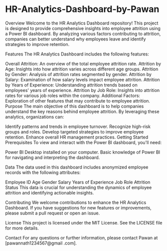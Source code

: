 # HR-Analytics-Dashboard-by-Pawan
Overview
Welcome to the HR Analytics Dashboard repository! This project is designed to provide comprehensive insights into employee attrition using a Power BI dashboard. By analyzing various factors contributing to attrition, companies can better understand why employees leave and identify strategies to improve retention.

Features
The HR Analytics Dashboard includes the following features:

Overall Attrition: An overview of the total employee attrition rate.
Attrition by Age: Insights into how attrition varies across different age groups.
Attrition by Gender: Analysis of attrition rates segmented by gender.
Attrition by Salary: Examination of how salary levels impact employee attrition.
Attrition by Years of Experience: Understanding attrition trends based on employees' years of experience.
Attrition by Job Role: Insights into attrition rates for various job roles within the company.
Additional Factors: Exploration of other features that may contribute to employee attrition.
Purpose
The main objective of this dashboard is to help companies understand the key reasons behind employee attrition. By leveraging these analytics, organizations can:

Identify patterns and trends in employee turnover.
Recognize high-risk groups and roles.
Develop targeted strategies to improve employee retention.
Enhance overall HR management practices.
Getting Started
Prerequisites
To view and interact with the Power BI dashboard, you'll need:

Power BI Desktop installed on your computer.
Basic knowledge of Power BI for navigating and interpreting the dashboard.

Data
The data used in this dashboard includes anonymized employee records with the following attributes:

Employee ID
Age
Gender
Salary
Years of Experience
Job Role
Attrition Status
This data is crucial for understanding the dynamics of employee attrition and identifying actionable insights.

Contributing
We welcome contributions to enhance the HR Analytics Dashboard. If you have suggestions for new features or improvements, please submit a pull request or open an issue.

License
This project is licensed under the MIT License. See the LICENSE file for more details.

Contact
For any questions or further information, please contact Pawan at [pawannath1234567@gmail
.com].

